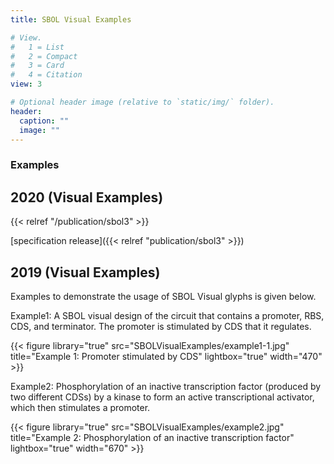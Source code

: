 ```yaml
---
title: SBOL Visual Examples

# View.
#   1 = List
#   2 = Compact
#   3 = Card
#   4 = Citation
view: 3

# Optional header image (relative to `static/img/` folder).
header:
  caption: ""
  image: ""
---
```


### Examples

## 2020 (Visual Examples)

{{< relref "/publication/sbol3" >}}

[specification release]({{< relref "publication/sbol3" >}})

## 2019 (Visual Examples)

Examples to demonstrate the usage of SBOL Visual glyphs is given below.

Example1: A SBOL visual design of the circuit that contains a promoter, RBS, CDS, and terminator. The promoter is stimulated by CDS that it regulates.

{{< figure library="true" src="SBOLVisualExamples/example1-1.jpg" title="Example 1: Promoter stimulated by CDS" lightbox="true" width="470" >}}

Example2: Phosphorylation of an inactive transcription factor (produced by two different CDSs) by a kinase to form an active transcriptional activator, which then stimulates a promoter.

{{< figure library="true" src="SBOLVisualExamples/example2.jpg" title="Example 2: Phosphorylation of an inactive transcription factor" lightbox="true" width="670" >}}
